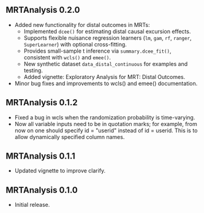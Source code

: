 ## MRTAnalysis 0.2.0

- Added new functionality for distal outcomes in MRTs:
	- Implemented `dcee()` for estimating distal causal excursion effects.
	- Supports flexible nuisance regression learners (`lm`, `gam`, `rf`, `ranger`, `SuperLearner`) with optional cross-fitting.
	- Provides small-sample t inference via `summary.dcee_fit()`, consistent with `wcls()` and `emee()`.
	- New synthetic dataset `data_distal_continuous` for examples and testing.
	- Added vignette: Exploratory Analysis for MRT: Distal Outcomes.
- Minor bug fixes and improvements to wcls() and emee() documentation.

## MRTAnalysis 0.1.2

-   Fixed a bug in wcls when the randomization probability is
    time-varying.
-   Now all variable inputs need to be in quotation marks; for example,
    from now on one should specify id = "userid" instead of id = userid.
    This is to allow dynamically specified column names.

## MRTAnalysis 0.1.1

-   Updated vignette to improve clarify.

## MRTAnalysis 0.1.0

-   Initial release.
